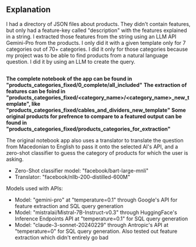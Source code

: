 ## Explanation
I had a directory of JSON files about products. They didn't contain features, but only had a feature-key called "description" with the features explained in a string. I extracted those features from the string using an LLM API Gemini-Pro from the products. I only did it with a given template only for 7 categories out of 70+ categories.
I did it only for those categories because my project was to be able to find products from a natural language question. I did it by using an LLM to create the query. 

##

**The complete notebook of the app can be found in "products_categories_fixed/0_complete/all_included"**
**The extraction of features can be foind in "products_categories_fixed/<category_name>/<category_name>_new_template", like "products_categories_fixed/cables_and_dividers_new_template"**
**Some original products for prefrence to compare to a featured output can be found in "products_categories_fixed/products_categories_for_extraction"**

The original notebook app also uses a translator to translate the question from Macedonian to English to pass it onto the selected AI's API, and a zero-shot classifier to guess the category of products for which the user is asking.
- Zero-Shot classifier model: "facebook/bart-large-mnli"
- Translator: "facebook/nllb-200-distilled-600M"

Models used with APIs:
- Model: "gemini-pro" at "temperature=0.1" through Google's API for feature extraction and SQL query generation
- Model: "mistralai/Mistral-7B-Instruct-v0.3" through HuggingFace's Inference Endpoints API at "temperature=0.1" for SQL query generation
- Model: "claude-3-sonnet-20240229" through Antropic's API at "temperature=0" for SQL query generation. Also tested out feature extraction which didn't entirely go bad
